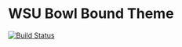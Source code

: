 # WSU Bowl Bound Theme

[![Build Status](https://travis-ci.org/washingtonstateuniversity/wsu.is-bowlbound.svg?branch=master)](https://travis-ci.org/washingtonstateuniversity/wsu.is-bowlbound)
